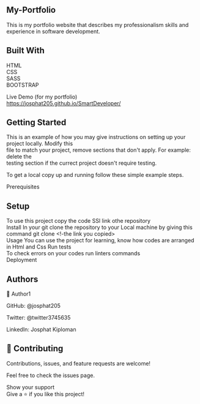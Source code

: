 ## My-Portfolio
This is my portfolio website that describes my professionalism skills and experience in software development.<br />

## Built With<br />
HTML<br />
CSS<br /> 
SASS <br />
BOOTSTRAP<br />

Live Demo (for my portfolio)<br />
https://josphat205.github.io/SmartDeveloper/<br />

## Getting Started<br />
This is an example of how you may give instructions on setting up your project locally. Modify this<br /> file to match your project, remove sections that don't apply. For example: delete the <br />testing section if the currect project doesn't require testing.<br />

To get a local copy up and running follow these simple example steps.<br /> 


Prerequisites<br />  
## Setup <br />  
To use this project copy the code SSl link othe repository<br />
Install
In your git clone the repository to your Local machine by giving this command
git clone <!-the link you copied><br />
Usage
You can use the project for learning, know how codes are arranged in Html and Css
Run tests<br />
To check errors on your codes run linters commands<br />
Deployment<br />
## Authors<br />
👤 Author1

GitHub: @josphat205<br />


Twitter: @twitter3745635<br />


LinkedIn: Josphat Kiploman<br />

## 🤝 Contributing
Contributions, issues, and feature requests are welcome!<br />

Feel free to check the issues page.<br />

Show your support<br />
Give a ⭐️ if you like this project!
